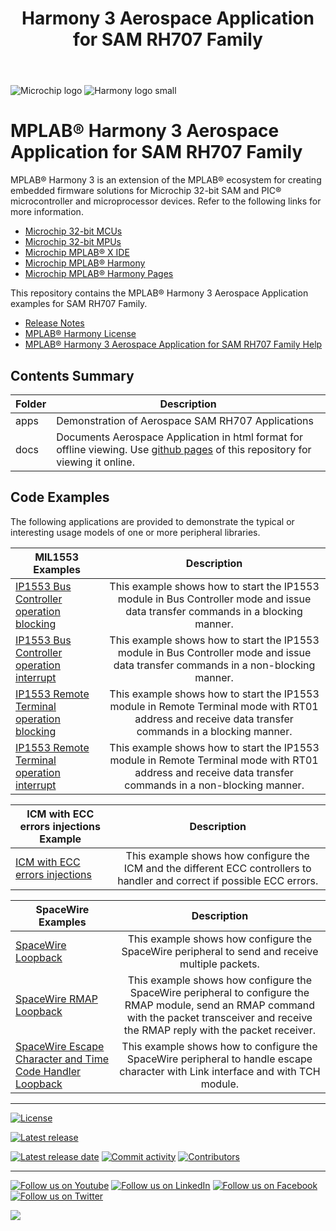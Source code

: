 ﻿---
title: Harmony 3 Aerospace Application for SAM RH707 Family
nav_order: 1
has_children: true
has_toc: false
---

![Microchip logo](https://raw.githubusercontent.com/wiki/Microchip-MPLAB-Harmony/Microchip-MPLAB-Harmony.github.io/images/microchip_logo.png)
![Harmony logo small](https://raw.githubusercontent.com/wiki/Microchip-MPLAB-Harmony/Microchip-MPLAB-Harmony.github.io/images/microchip_mplab_harmony_logo_small.png)

# MPLAB® Harmony 3 Aerospace Application for SAM RH707 Family

MPLAB® Harmony 3 is an extension of the MPLAB® ecosystem for creating embedded firmware solutions for Microchip 32-bit SAM and PIC® microcontroller and microprocessor devices.  Refer to the following links for more information.

- [Microchip 32-bit MCUs](https://www.microchip.com/design-centers/32-bit)
- [Microchip 32-bit MPUs](https://www.microchip.com/design-centers/32-bit-mpus)
 - [Microchip MPLAB® X IDE](https://www.microchip.com/mplab/mplab-x-ide)
- [Microchip MPLAB® Harmony](https://www.microchip.com/mplab/mplab-harmony)
- [Microchip MPLAB® Harmony Pages](https://microchip-mplab-harmony.github.io/)

This repository contains the MPLAB® Harmony 3 Aerospace Application examples for SAM RH707 Family.

- [Release Notes](./release_notes.md)
- [MPLAB® Harmony License](mplab_harmony_license.md)
- [MPLAB® Harmony 3 Aerospace Application for SAM RH707 Family Help](https://microchip-mplab-harmony.github.io/aerospace_apps_sam_rh707)

## Contents Summary

| Folder     | Description                                               |
| ---        | ---                                                       |
| apps       | Demonstration of Aerospace SAM RH707 Applications     |
| docs       | Documents Aerospace Application in html format for offline viewing. Use [github pages](https://microchip-mplab-harmony.github.io/aerospace_apps_sam_rh707/) of this repository for viewing it online. |


## Code Examples

The following applications are provided to demonstrate the typical or interesting usage models of one or more peripheral libraries.

| MIL1553 Examples | Description |
| --- | :---: |
| [IP1553 Bus Controller operation blocking](apps/ip1553/ip1553_bc_operation_blocking/readme.md) | This example shows how to start the IP1553 module in Bus Controller mode and issue data transfer commands in a blocking manner. |
| [IP1553 Bus Controller operation interrupt](apps/ip1553/ip1553_bc_operation_interrupt/readme.md) | This example shows how to start the IP1553 module in Bus Controller mode and issue data transfer commands in a non-blocking manner. |
| [IP1553 Remote Terminal operation blocking](apps/ip1553/ip1553_rt_operation_blocking/readme.md) | This example shows how to start the IP1553 module in Remote Terminal mode with RT01 address and receive data transfer commands in a blocking manner. |
| [IP1553 Remote Terminal operation interrupt](apps/ip1553/ip1553_rt_operation_interrupt/readme.md) | This example shows how to start the IP1553 module in Remote Terminal mode with RT01 address and receive data transfer commands in a non-blocking manner. |

| ICM with ECC errors injections Example | Description |
| --- | :---: |
| [ICM with ECC errors injections](apps/icm_with_ecc_error_injection/readme.md) | This example shows how configure the ICM and the different ECC controllers to handler and correct if possible ECC errors. |

| SpaceWire Examples | Description |
| --- | :---: |
| [SpaceWire Loopback](apps/spw/spw_loopback/readme.md) | This example shows how configure the SpaceWire peripheral to send and receive multiple packets. |
| [SpaceWire RMAP Loopback](apps/spw/spw_rmap_loopback/readme.md) | This example shows how configure the SpaceWire peripheral to configure the RMAP module, send an RMAP command with the packet transceiver and receive the RMAP reply with the packet receiver. |
| [SpaceWire Escape Character and Time Code Handler Loopback](apps/spw/spw_escChar_tch_loopback/readme.md) | This example shows how to configure the SpaceWire peripheral to handle escape character with Link interface and with TCH module. |

____

[![License](https://img.shields.io/badge/license-Harmony%20license-orange.svg)](https://github.com/Microchip-MPLAB-Harmony/aerospace_apps_sam_rh707/blob/master/mplab_harmony_license.md)

[![Latest release](https://img.shields.io/github/release/Microchip-MPLAB-Harmony/aerospace_apps_sam_rh707.svg)](https://github.com/Microchip-MPLAB-Harmony/aerospace_apps_sam_rh707/releases/latest)

[![Latest release date](https://img.shields.io/github/release-date/Microchip-MPLAB-Harmony/aerospace_apps_sam_rh707.svg)](https://github.com/Microchip-MPLAB-Harmony/aerospace_apps_sam_rh707/releases/latest)
[![Commit activity](https://img.shields.io/github/commit-activity/y/Microchip-MPLAB-Harmony/aerospace_apps_sam_rh707.svg)](https://github.com/Microchip-MPLAB-Harmony/aerospace_apps_sam_rh707/graphs/commit-activity)
[![Contributors](https://img.shields.io/github/contributors-anon/Microchip-MPLAB-Harmony/aerospace_apps_sam_rh707.svg)]()

____

[![Follow us on Youtube](https://img.shields.io/badge/Youtube-Follow%20us%20on%20Youtube-red.svg)](https://www.youtube.com/user/MicrochipTechnology)
[![Follow us on LinkedIn](https://img.shields.io/badge/LinkedIn-Follow%20us%20on%20LinkedIn-blue.svg)](https://www.linkedin.com/company/microchip-technology)
[![Follow us on Facebook](https://img.shields.io/badge/Facebook-Follow%20us%20on%20Facebook-blue.svg)](https://www.facebook.com/microchiptechnology/)
[![Follow us on Twitter](https://img.shields.io/twitter/follow/MicrochipTech.svg?style=social)](https://twitter.com/MicrochipTech)

[![](https://img.shields.io/github/watchers/Microchip-MPLAB-Harmony/aerospace.svg?style=social)]()


